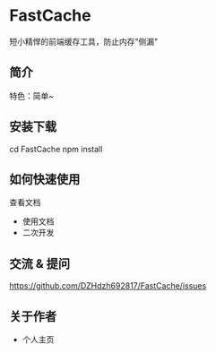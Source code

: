 # FastCache
短小精悍的前端缓存工具，防止内存"侧漏"

## 简介

特色：简单~

## 安装下载

cd FastCache
npm install

## 如何快速使用

查看文档

- 使用文档
- 二次开发

## 交流 & 提问
https://github.com/DZHdzh692817/FastCache/issues

## 关于作者

- 个人主页


